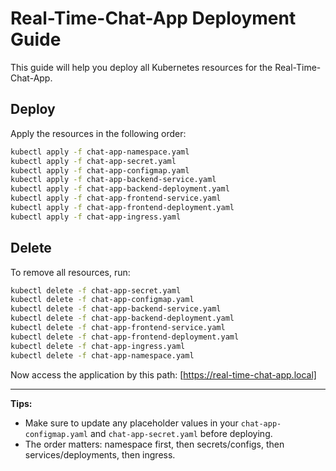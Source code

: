 # Real-Time-Chat-App Deployment Guide

This guide will help you deploy all Kubernetes resources for the Real-Time-Chat-App.

## Deploy

Apply the resources in the following order:

```bash
kubectl apply -f chat-app-namespace.yaml
kubectl apply -f chat-app-secret.yaml
kubectl apply -f chat-app-configmap.yaml
kubectl apply -f chat-app-backend-service.yaml
kubectl apply -f chat-app-backend-deployment.yaml
kubectl apply -f chat-app-frontend-service.yaml
kubectl apply -f chat-app-frontend-deployment.yaml
kubectl apply -f chat-app-ingress.yaml

```

## Delete

To remove all resources, run:

```bash
kubectl delete -f chat-app-secret.yaml
kubectl delete -f chat-app-configmap.yaml
kubectl delete -f chat-app-backend-service.yaml
kubectl delete -f chat-app-backend-deployment.yaml
kubectl delete -f chat-app-frontend-service.yaml
kubectl delete -f chat-app-frontend-deployment.yaml
kubectl delete -f chat-app-ingress.yaml
kubectl delete -f chat-app-namespace.yaml

```

Now access the application by this path: [https://real-time-chat-app.local]

---

**Tips:**

- Make sure to update any placeholder values in your `chat-app-configmap.yaml` and `chat-app-secret.yaml` before deploying.
- The order matters: namespace first, then secrets/configs, then services/deployments, then ingress.

